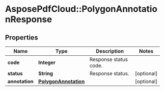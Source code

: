 # AsposePdfCloud::PolygonAnnotationResponse


## Properties
Name | Type | Description | Notes
------------ | ------------- | ------------- | -------------
**code** | **Integer** | Response status code. | 
**status** | **String** | Response status. | [optional] 
**annotation** | [**PolygonAnnotation**](PolygonAnnotation.md) |  | [optional] 


